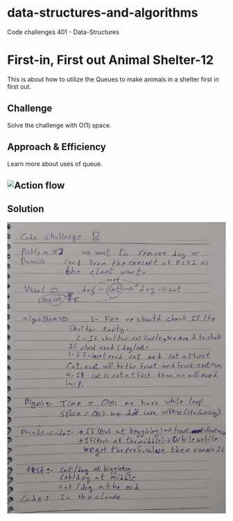 # data-structures-and-algorithms
Code challenges 401 - Data-Structures

# First-in, First out Animal Shelter-12
This is about how to utilize the Queues to make animals in a shelter first in first out.
## Challenge
Solve the challenge with O(1) space.

## Approach & Efficiency
Learn more about uses of queue.

## ![Action flow](https://github.com/Abdallah-401-advanced-javascript/data-structures-and-algorithms/runs/744611896?check_suite_focus=true)

## Solution
![UML Diagram](../../assets/First-in-First-out-Animal-Shelter.jpg)

